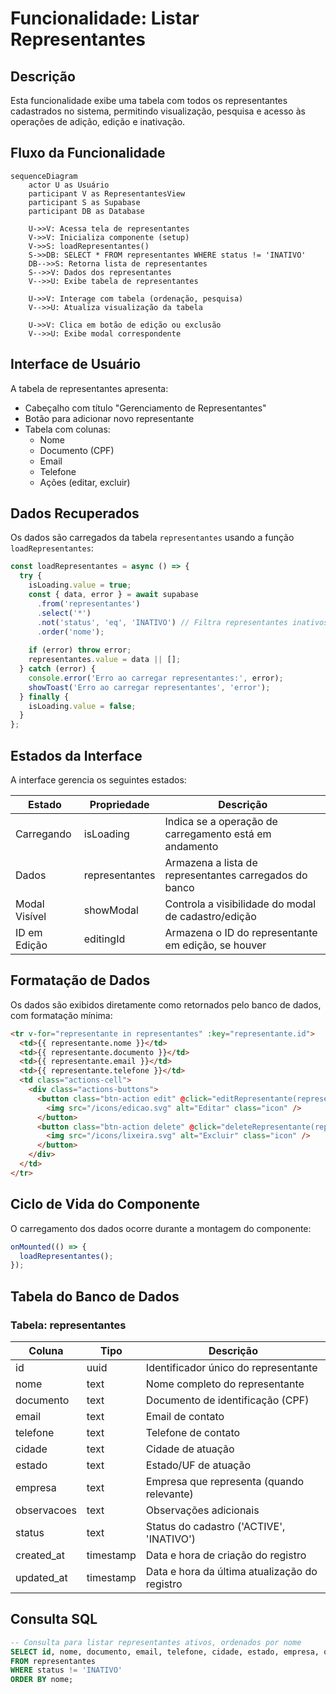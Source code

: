# Funcionalidade: Listar Representantes

## Descrição

Esta funcionalidade exibe uma tabela com todos os representantes cadastrados no sistema, permitindo visualização, pesquisa e acesso às operações de adição, edição e inativação.

## Fluxo da Funcionalidade

```mermaid
sequenceDiagram
    actor U as Usuário
    participant V as RepresentantesView
    participant S as Supabase
    participant DB as Database
    
    U->>V: Acessa tela de representantes
    V->>V: Inicializa componente (setup)
    V->>S: loadRepresentantes()
    S->>DB: SELECT * FROM representantes WHERE status != 'INATIVO'
    DB-->>S: Retorna lista de representantes
    S-->>V: Dados dos representantes
    V-->>U: Exibe tabela de representantes
    
    U->>V: Interage com tabela (ordenação, pesquisa)
    V-->>U: Atualiza visualização da tabela
    
    U->>V: Clica em botão de edição ou exclusão
    V-->>U: Exibe modal correspondente
```

## Interface de Usuário

A tabela de representantes apresenta:

- Cabeçalho com título "Gerenciamento de Representantes"
- Botão para adicionar novo representante
- Tabela com colunas:
  - Nome
  - Documento (CPF)
  - Email
  - Telefone
  - Ações (editar, excluir)

## Dados Recuperados

Os dados são carregados da tabela `representantes` usando a função `loadRepresentantes`:

```javascript
const loadRepresentantes = async () => {
  try {
    isLoading.value = true;
    const { data, error } = await supabase
      .from('representantes')
      .select('*')
      .not('status', 'eq', 'INATIVO') // Filtra representantes inativos
      .order('nome');
    
    if (error) throw error;
    representantes.value = data || [];
  } catch (error) {
    console.error('Erro ao carregar representantes:', error);
    showToast('Erro ao carregar representantes', 'error');
  } finally {
    isLoading.value = false;
  }
};
```

## Estados da Interface

A interface gerencia os seguintes estados:

| Estado | Propriedade | Descrição |
|--------|-------------|-----------|
| Carregando | isLoading | Indica se a operação de carregamento está em andamento |
| Dados | representantes | Armazena a lista de representantes carregados do banco |
| Modal Visível | showModal | Controla a visibilidade do modal de cadastro/edição |
| ID em Edição | editingId | Armazena o ID do representante em edição, se houver |

## Formatação de Dados

Os dados são exibidos diretamente como retornados pelo banco de dados, com formatação mínima:

```html
<tr v-for="representante in representantes" :key="representante.id">
  <td>{{ representante.nome }}</td>
  <td>{{ representante.documento }}</td>
  <td>{{ representante.email }}</td>
  <td>{{ representante.telefone }}</td>
  <td class="actions-cell">
    <div class="actions-buttons">
      <button class="btn-action edit" @click="editRepresentante(representante)">
        <img src="/icons/edicao.svg" alt="Editar" class="icon" />
      </button>
      <button class="btn-action delete" @click="deleteRepresentante(representante)">
        <img src="/icons/lixeira.svg" alt="Excluir" class="icon" />
      </button>
    </div>
  </td>
</tr>
```

## Ciclo de Vida do Componente

O carregamento dos dados ocorre durante a montagem do componente:

```javascript
onMounted(() => {
  loadRepresentantes();
});
```

## Tabela do Banco de Dados

### Tabela: representantes

| Coluna | Tipo | Descrição |
|--------|------|-----------|
| id | uuid | Identificador único do representante |
| nome | text | Nome completo do representante |
| documento | text | Documento de identificação (CPF) |
| email | text | Email de contato |
| telefone | text | Telefone de contato |
| cidade | text | Cidade de atuação |
| estado | text | Estado/UF de atuação |
| empresa | text | Empresa que representa (quando relevante) |
| observacoes | text | Observações adicionais |
| status | text | Status do cadastro ('ACTIVE', 'INATIVO') |
| created_at | timestamp | Data e hora de criação do registro |
| updated_at | timestamp | Data e hora da última atualização do registro |

## Consulta SQL

```sql
-- Consulta para listar representantes ativos, ordenados por nome
SELECT id, nome, documento, email, telefone, cidade, estado, empresa, observacoes, status, created_at, updated_at
FROM representantes
WHERE status != 'INATIVO'
ORDER BY nome;
```
